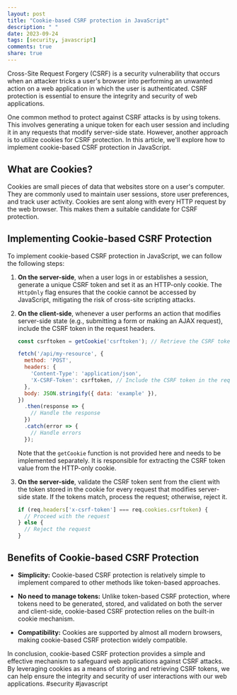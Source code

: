 ```yaml
---
layout: post
title: "Cookie-based CSRF protection in JavaScript"
description: " "
date: 2023-09-24
tags: [security, javascript]
comments: true
share: true
---
```


Cross-Site Request Forgery (CSRF) is a security vulnerability that occurs when an attacker tricks a user's browser into performing an unwanted action on a web application in which the user is authenticated. CSRF protection is essential to ensure the integrity and security of web applications.

One common method to protect against CSRF attacks is by using tokens. This involves generating a unique token for each user session and including it in any requests that modify server-side state. However, another approach is to utilize cookies for CSRF protection. In this article, we'll explore how to implement cookie-based CSRF protection in JavaScript.

## What are Cookies?

Cookies are small pieces of data that websites store on a user's computer. They are commonly used to maintain user sessions, store user preferences, and track user activity. Cookies are sent along with every HTTP request by the web browser. This makes them a suitable candidate for CSRF protection.

## Implementing Cookie-based CSRF Protection

To implement cookie-based CSRF protection in JavaScript, we can follow the following steps:

1. **On the server-side**, when a user logs in or establishes a session, generate a unique CSRF token and set it as an HTTP-only cookie. The `HttpOnly` flag ensures that the cookie cannot be accessed by JavaScript, mitigating the risk of cross-site scripting attacks.

2. **On the client-side**, whenever a user performs an action that modifies server-side state (e.g., submitting a form or making an AJAX request), include the CSRF token in the request headers.

   ```javascript
   const csrftoken = getCookie('csrftoken'); // Retrieve the CSRF token from the cookie
   
   fetch('/api/my-resource', {
     method: 'POST',
     headers: {
       'Content-Type': 'application/json',
       'X-CSRF-Token': csrftoken, // Include the CSRF token in the request headers
     },
     body: JSON.stringify({ data: 'example' }),
   })
     .then(response => {
       // Handle the response
     })
     .catch(error => {
       // Handle errors
     });
   ```

   Note that the `getCookie` function is not provided here and needs to be implemented separately. It is responsible for extracting the CSRF token value from the HTTP-only cookie.

3. **On the server-side**, validate the CSRF token sent from the client with the token stored in the cookie for every request that modifies server-side state. If the tokens match, process the request; otherwise, reject it.

   ```javascript
   if (req.headers['x-csrf-token'] === req.cookies.csrftoken) {
     // Proceed with the request
   } else {
     // Reject the request
   }
   ```

## Benefits of Cookie-based CSRF Protection

- **Simplicity:** Cookie-based CSRF protection is relatively simple to implement compared to other methods like token-based approaches.

- **No need to manage tokens:** Unlike token-based CSRF protection, where tokens need to be generated, stored, and validated on both the server and client-side, cookie-based CSRF protection relies on the built-in cookie mechanism.

- **Compatibility:** Cookies are supported by almost all modern browsers, making cookie-based CSRF protection widely compatible.

In conclusion, cookie-based CSRF protection provides a simple and effective mechanism to safeguard web applications against CSRF attacks. By leveraging cookies as a means of storing and retrieving CSRF tokens, we can help ensure the integrity and security of user interactions with our web applications. #security #javascript